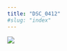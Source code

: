 ```yaml
---
title: "DSC_0412"
#slug: "index"
---
```


[![](/wp-content/2015/05/DSC_0412-300x201.jpg)](/wp-content/2015/05/DSC_0412.jpg)